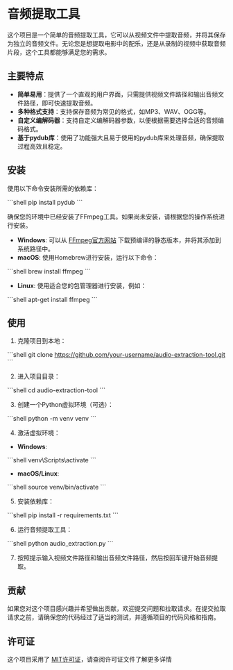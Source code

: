# 音频提取工具

这个项目是一个简单的音频提取工具，它可以从视频文件中提取音频，并将其保存为独立的音频文件。无论您是想提取电影中的配乐，还是从录制的视频中获取音频片段，这个工具都能够满足您的需求。

## 主要特点

- **简单易用**：提供了一个直观的用户界面，只需提供视频文件路径和输出音频文件路径，即可快速提取音频。
- **多种格式支持**：支持保存音频为常见的格式，如MP3、WAV、OGG等。
- **自定义编解码器**：支持自定义编解码器参数，以便根据需要选择合适的音频编码格式。
- **基于pydub库**：使用了功能强大且易于使用的pydub库来处理音频，确保提取过程高效且稳定。

## 安装

使用以下命令安装所需的依赖库：

\```shell
pip install pydub
\```

确保您的环境中已经安装了FFmpeg工具。如果尚未安装，请根据您的操作系统进行安装。

- **Windows**: 可以从 [FFmpeg官方网站](https://ffmpeg.org/download.html#build-windows) 下载预编译的静态版本，并将其添加到系统路径中。
- **macOS**: 使用Homebrew进行安装，运行以下命令：

\```shell
brew install ffmpeg
\```

- **Linux**: 使用适合您的包管理器进行安装，例如：

\```shell
apt-get install ffmpeg
\```

## 使用

1. 克隆项目到本地：

\```shell
git clone https://github.com/your-username/audio-extraction-tool.git
\```

2. 进入项目目录：

\```shell
cd audio-extraction-tool
\```

3. 创建一个Python虚拟环境（可选）：

\```shell
python -m venv venv
\```

4. 激活虚拟环境：

- **Windows**:

\```shell
venv\Scripts\activate
\```

- **macOS/Linux**:

\```shell
source venv/bin/activate
\```

5. 安装依赖库：

\```shell
pip install -r requirements.txt
\```

6. 运行音频提取工具：

\```shell
python audio_extraction.py
\```

7. 按照提示输入视频文件路径和输出音频文件路径，然后按回车键开始音频提取。

## 贡献

如果您对这个项目感兴趣并希望做出贡献，欢迎提交问题和拉取请求。在提交拉取请求之前，请确保您的代码经过了适当的测试，并遵循项目的代码风格和指南。

## 许可证

这个项目采用了 [MIT许可证](LICENSE)，请查阅许可证文件了解更多详情

